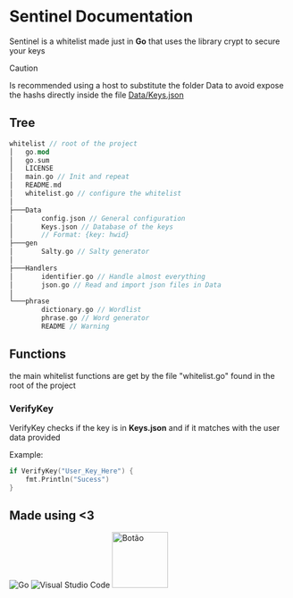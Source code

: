 # Sentinel Documentation
Sentinel is a whitelist made just in **Go** that uses the library crypt to secure your keys
> [!CAUTION]
> Is recommended using a host to substitute the folder Data to avoid expose the hashs directly inside the file [Data/Keys.json](https://github.com/RIOTLaF/Sentinel/blob/master/Data/Keys.json)

## Tree
```rust
whitelist // root of the project
│   go.mod
│   go.sum
│   LICENSE
│   main.go // Init and repeat
│   README.md
│   whitelist.go // configure the whitelist
│
├───Data
│       config.json // General configuration
│       Keys.json // Database of the keys
│       // Format: {key: hwid}
├───gen
│       Salty.go // Salty generator
│
├───Handlers
│       identifier.go // Handle almost everything
│       json.go // Read and import json files in Data
│
└───phrase
        dictionary.go // Wordlist
        phrase.go // Word generator
        README // Warning
```

## Functions
the main whitelist functions are get by the file "whitelist.go" found in the root of the project
### VerifyKey
VerifyKey checks if the key is in **Keys.json** and if it matches with the user data provided

Example:
```go
if VerifyKey("User_Key_Here") {
    fmt.Println("Sucess")
}
```
## Made using <3
![Go](https://img.shields.io/badge/golang-%2300ADD8.svg?style=for-the-badge&logo=go&logoColor=white) ![Visual Studio Code](https://img.shields.io/badge/Visual%20Studio%20Code-0078d7.svg?style=for-the-badge&logo=visual-studio-code&logoColor=white) <a href="https://github.com/lukewhrit/phrase" target="_blank">
    <img src="https://img.shields.io/badge/phrase-%2300ADD8.svg?style=for-the-badge&logo=go&logoColor=white" alt="Botão" width="100">
</a>

